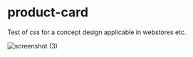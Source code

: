 # product-card

Test of css for a concept design applicable in webstores etc.

![screenshot (3)](https://user-images.githubusercontent.com/12908239/204044746-3595395a-fea1-417c-8109-ab0703ba09ce.png)
